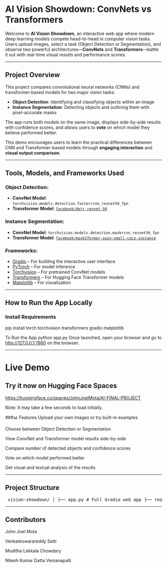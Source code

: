 
# AI Vision Showdown: ConvNets vs Transformers

Welcome to **AI Vision Showdown**, an interactive web app where modern deep learning models compete head-to-head in computer vision tasks. Users upload images, select a task (Object Detection or Segmentation), and observe two powerful architectures—**ConvNets** and **Transformers**—battle it out with real-time visual results and performance scores.

---

##  Project Overview

This project compares convolutional neural networks (CNNs) and transformer-based models for two major vision tasks:

- **Object Detection**: Identifying and classifying objects within an image
- **Instance Segmentation**: Detecting objects and outlining them with pixel-accurate masks

The app runs both models on the same image, displays side-by-side results with confidence scores, and allows users to **vote** on which model they believe performed better.

This demo encourages users to learn the practical differences between CNN and Transformer-based models through **engaging interaction** and **visual output comparison**.

---

## Tools, Models, and Frameworks Used

###  Object Detection:
- **ConvNet Model**: `torchvision.models.detection.fasterrcnn_resnet50_fpn`
- **Transformer Model**: [`facebook/detr-resnet-50`](https://huggingface.co/facebook/detr-resnet-50)

### Instance Segmentation:
- **ConvNet Model**: `torchvision.models.detection.maskrcnn_resnet50_fpn`
- **Transformer Model**: [`facebook/mask2former-swin-small-coco-instance`](https://huggingface.co/facebook/mask2former-swin-small-coco-instance)

### Frameworks:
- [Gradio](https://www.gradio.app) – For building the interactive user interface
- [PyTorch](https://pytorch.org) – For model inference
- [Torchvision](https://pytorch.org/vision/stable/index.html) – For pretrained ConvNet models
- [Transformers](https://huggingface.co/docs/transformers/index) – For Hugging Face Transformer models
- [Matplotlib](https://matplotlib.org) – For visualization

---

## How to Run the App Locally

### Install Requirements
pip install torch torchvision transformers gradio matplotlib


To Run the App
python app.py
Once launched, open your browser and go to http://127.0.0.1:7860 on the browser.

---

#  Live Demo
## Try it now on Hugging Face Spaces
https://huggingface.co/spaces/JohnJoelMota/AI-FINAL-PROJECT

Note: It may take a few seconds to load initially.

###📊 Features
Upload your own images or try built-in examples

Choose between Object Detection or Segmentation

View ConvNet and Transformer model results side-by-side

Compare number of detected objects and confidence scores

Vote on which model performed better

Get visual and textual analysis of the results

---

## Project Structure
<pre> vision-showdown/ │ ├── app.py # Full Gradio web app ├── requirements.txt # Required Python packages ├── README.md # Project documentation (this file) └── TEST_IMG_x.jpg # Sample images used in the app </pre>

---

## Contributors

John Joel Mota

Venkateswarareddy Satti

Moditha Lekkala Chowdary

Nitesh Kumar Datta Vemanapalli

